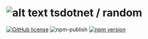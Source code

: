 # ![alt text](https://avatars1.githubusercontent.com/u/64487547?s=30&amp;v=4 "tsdotnet") tsdotnet / random

[![GitHub license](https://img.shields.io/badge/license-MIT-blue.svg?style=flat-square)](https://github.com/tsdotnet/random/blob/master/LICENSE)
![npm-publish](https://github.com/tsdotnet/random/workflows/npm-publish/badge.svg)
[![npm version](https://img.shields.io/npm/v/@tsdotnet/random.svg?style=flat-square)](https://www.npmjs.com/package/@tsdotnet/random)

